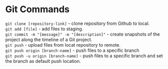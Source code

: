 # Git Commands

`git clone [repository-link]` - clone repository from Github to local.  
`git add [file]` - add files to staging.  
`git commit -m "[message]" -m "[description]"` - create snapshots of the project along the timeline of a Git project.  
`git push` - upload files from locat repository to remote.  
`git push origin [branch-name]` - push files to a specific branch  
`git push -u origin [branch-name]` - push files to a specific branch and set the branch as default push location.  